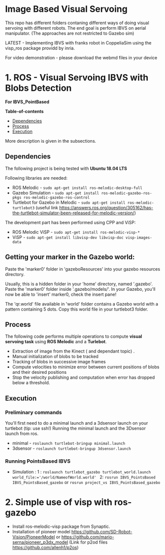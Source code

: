 # Image Based Visual Servoing

This repo has different folders contaning different ways of doing visual servoing with different robots. The end goal is perform IBVS on aerial manipulator. (The approaches are not restricted to Gazebo sim)

LATEST - Implementing IBVS with franks robot in CoppeliaSim using the visp_ros package providd by inria.

For video demonstration - please download the webmd files in your device 

 # 1. ROS - Visual Servoing IBVS with Blobs Detection
 
**For IBVS_PointBased**

**Table-of-contents**

* [Dependencies](#dependencies)
* [Process](#process)
* [Execution](#execution)

More description is given in the subsections.

## Dependencies

The following project is being tested with **Ubuntu 18.04 LTS**

Following libraries are needed:

* ROS Melodic - `sudo apt-get install ros-melodic-desktop-full`
* Gazebo Simulation - `sudo apt-get install ros-melodic-gazebo-ros-pkgs ros-melodic-gazebo-ros-control`
* Turtlebot for Gazebo in Melodic - `sudo apt-get install ros-melodic-turtlebot3` (useful link https://answers.ros.org/question/305162/has-the-turtlebot-simulator-been-released-for-melodic-version/) 

The development part has been performed using CPP and ViSP:

* ROS Melodic ViSP - `sudo apt-get install ros-melodic-visp-*`
* ViSP - `sudo apt-get install libvisp-dev libvisp-doc visp-images-data`

## Getting your marker in the Gazebo world:
Paste the 'marker0' folder in 'gazeboResources' into your gazebo resources directory.

Usually, this is a hidden folder in your 'home' directory, named '.gazebo'. Paste the 'marker0' folder inside '.gazebo/models/'. In your Gazebo, you'll now be able to 'insert' marker0, check the insert pane!

The 'qr.world' file available in 'world' folder contains a Gazebo world with a pattern containing 5 dots. Copy this world file in your turtlebot3 folder.


## Process

The following code performs multiple operations to compute **visual servoing task** using **ROS Melodic** and a **Turlebot**.

* Extraction of image from the Kinect ( and dependant topic) .
* Manual initialization of blobs to be tracked 
* Tracking of blobs in successive image frames
* Compute velocities to minimize error between current positions of blobs and their desired positions
* Stop the velocity publishing and computation when error has dropped below a threshold.


## Execution

### Preliminary commands
You'll first need to do a minimal launch and a 3dsensor launch on your turtlebot (tip: use ssh!)
Running the minimal launch and the 3Dsensor launch from ros.

* minimal - `roslaunch turtlebot-bringup minimal.launch`
* 3dsensor - `roslaunch turtlebot-bringup 3dsensor.launch`

### Running PointsBased IBVS

* Simulation : 
1 : `roslaunch turtlebot_gazebo turtlebot_world.launch world_file:='/world/NameofWorld.world' `
2: `rosrun IBVS_PointsBased IBVS_PointsBased_gazebo` or `rosrun project_vs IBVS_PointsBased_gazebo`

# 2. Simple use of visp with ros-gazebo

* Install ros-melodic-visp package from Synaptic.
* Installation of pioneer model https://github.com/SD-Robot-Vision/PioneerModel or https://github.com/mario-serna/pioneer_p3dx_model 
(Link for p2od files https://github.com/allenh1/p2os) 

